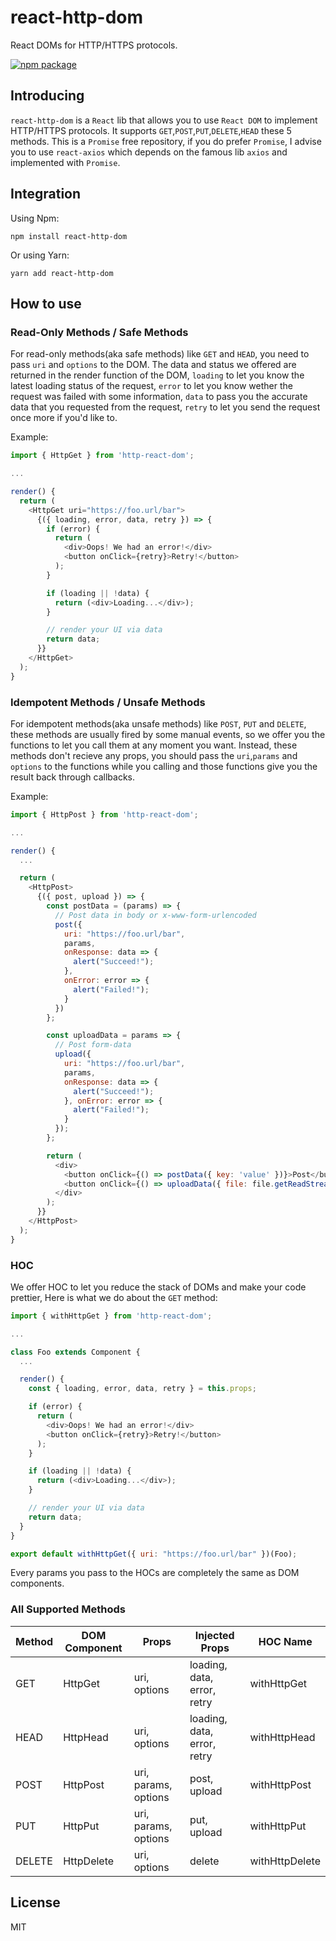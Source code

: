 # react-http-dom

React DOMs for HTTP/HTTPS protocols.

[![npm package](https://nodei.co/npm/react-http-dom.png)](https://nodei.co/npm/react-http-dom/)

## Introducing

`react-http-dom` is a `React` lib that allows you to use `React DOM` to implement HTTP/HTTPS protocols. It supports `GET`,`POST`,`PUT`,`DELETE`,`HEAD` these 5 methods.
This is a `Promise` free repository, if you do prefer `Promise`, I advise you to use `react-axios` which depends on the famous lib `axios` and implemented with `Promise`.

## Integration

Using Npm:

```
npm install react-http-dom
```

Or using Yarn:

```
yarn add react-http-dom
```

## How to use

### Read-Only Methods / Safe Methods

For read-only methods(aka safe methods) like `GET` and `HEAD`, you need to pass `uri` and `options` to the DOM. The data and status we offered are returned in the render function of the DOM, `loading` to let you know the latest loading status of the request, `error` to let you know wether the request was failed with some information, `data` to pass you the accurate data that you requested from the request, `retry` to let you send the request once more if you'd like to.

Example:

```javascript
import { HttpGet } from 'http-react-dom';

...

render() {
  return (
    <HttpGet uri="https://foo.url/bar">
      {({ loading, error, data, retry }) => {
        if (error) {
          return (
            <div>Oops! We had an error!</div>
            <button onClick={retry}>Retry!</button>
          );
        }

        if (loading || !data) {
          return (<div>Loading...</div>);
        }

        // render your UI via data
        return data;
      }}
    </HttpGet>
  );
}

```

### Idempotent Methods / Unsafe Methods

For idempotent methods(aka unsafe methods) like `POST`, `PUT` and `DELETE`, these methods are usually fired by some manual events, so we offer you the functions to let you call them at any moment you want. Instead, these methods don't recieve any props, you should pass the `uri`,`params` and `options` to the functions while you calling and those functions give you the result back through callbacks.

Example:

```javascript
import { HttpPost } from 'http-react-dom';

...

render() {
  ...

  return (
    <HttpPost>
      {({ post, upload }) => {
        const postData = (params) => {
          // Post data in body or x-www-form-urlencoded
          post({
            uri: "https://foo.url/bar",
            params,
            onResponse: data => {
              alert("Succeed!");
            },
            onError: error => {
              alert("Failed!");
            }
          })
        };

        const uploadData = params => {
          // Post form-data
          upload({
            uri: "https://foo.url/bar",
            params,
            onResponse: data => {
              alert("Succeed!");
            }, onError: error => {
              alert("Failed!");
            }
          });
        };

        return (
          <div>
            <button onClick={() => postData({ key: 'value' })}>Post</button>
            <button onClick={() => uploadData({ file: file.getReadStream() })}>Upload</button>
          </div>
        );
      }}
    </HttpPost>
  );
}

```

### HOC

We offer HOC to let you reduce the stack of DOMs and make your code prettier, Here is what we do about the `GET` method:

```javascript
import { withHttpGet } from 'http-react-dom';

...

class Foo extends Component {
  ...

  render() {
    const { loading, error, data, retry } = this.props;

    if (error) {
      return (
        <div>Oops! We had an error!</div>
        <button onClick={retry}>Retry!</button>
      );
    }

    if (loading || !data) {
      return (<div>Loading...</div>);
    }

    // render your UI via data
    return data;
  }
}

export default withHttpGet({ uri: "https://foo.url/bar" })(Foo);

```

Every params you pass to the HOCs are completely the same as DOM components.

### All Supported Methods

| Method | DOM Component | Props                | Injected Props              | HOC Name       |
| ------ | ------------- | -------------------- | --------------------------- | -------------- |
| GET    | HttpGet       | uri, options         | loading, data, error, retry | withHttpGet    |
| HEAD   | HttpHead      | uri, options         | loading, data, error, retry | withHttpHead   |
| POST   | HttpPost      | uri, params, options | post, upload                | withHttpPost   |
| PUT    | HttpPut       | uri, params, options | put, upload                 | withHttpPut    |
| DELETE | HttpDelete    | uri, options         | delete                      | withHttpDelete |

## License

MIT

